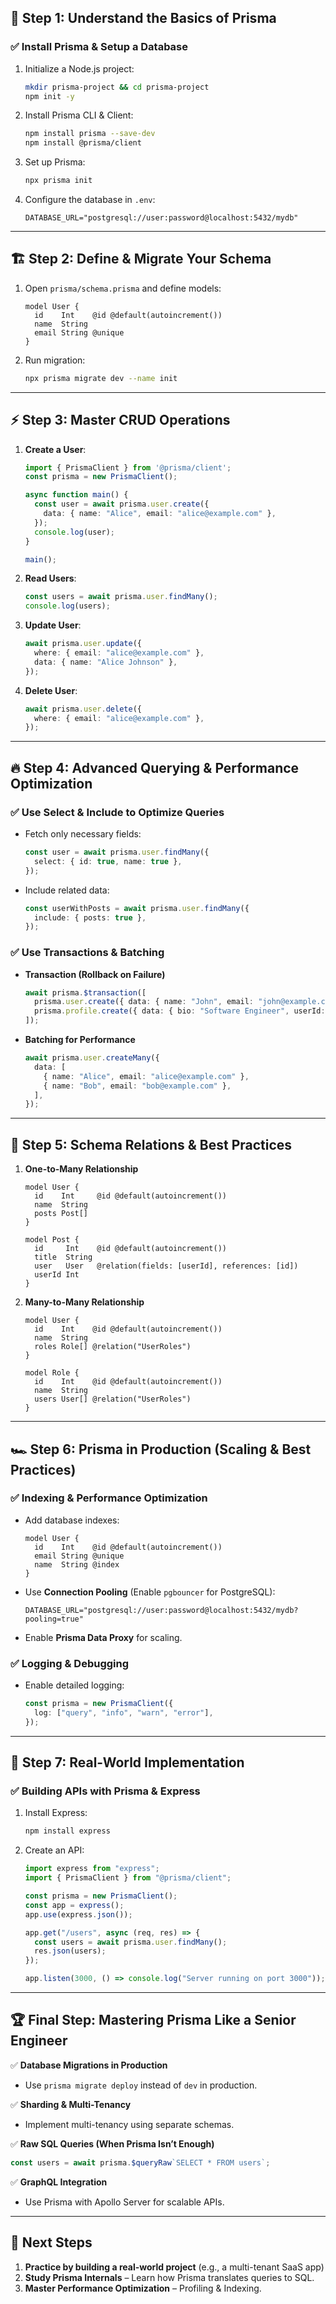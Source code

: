

## 🚀 **Step 1: Understand the Basics of Prisma**
### ✅ Install Prisma & Setup a Database  
1. Initialize a Node.js project:
   ```sh
   mkdir prisma-project && cd prisma-project
   npm init -y
   ```
2. Install Prisma CLI & Client:
   ```sh
   npm install prisma --save-dev
   npm install @prisma/client
   ```
3. Set up Prisma:
   ```sh
   npx prisma init
   ```
4. Configure the database in `.env`:
   ```
   DATABASE_URL="postgresql://user:password@localhost:5432/mydb"
   ```

---

## 🏗 **Step 2: Define & Migrate Your Schema**
1. Open `prisma/schema.prisma` and define models:
   ```prisma
   model User {
     id    Int    @id @default(autoincrement())
     name  String
     email String @unique
   }
   ```
2. Run migration:
   ```sh
   npx prisma migrate dev --name init
   ```

---

## ⚡ **Step 3: Master CRUD Operations**
1. **Create a User**:
   ```ts
   import { PrismaClient } from '@prisma/client';
   const prisma = new PrismaClient();

   async function main() {
     const user = await prisma.user.create({
       data: { name: "Alice", email: "alice@example.com" },
     });
     console.log(user);
   }

   main();
   ```
2. **Read Users**:
   ```ts
   const users = await prisma.user.findMany();
   console.log(users);
   ```
3. **Update User**:
   ```ts
   await prisma.user.update({
     where: { email: "alice@example.com" },
     data: { name: "Alice Johnson" },
   });
   ```
4. **Delete User**:
   ```ts
   await prisma.user.delete({
     where: { email: "alice@example.com" },
   });
   ```

---

## 🔥 **Step 4: Advanced Querying & Performance Optimization**
### ✅ Use Select & Include to Optimize Queries
- Fetch only necessary fields:
  ```ts
  const user = await prisma.user.findMany({
    select: { id: true, name: true },
  });
  ```
- Include related data:
  ```ts
  const userWithPosts = await prisma.user.findMany({
    include: { posts: true },
  });
  ```

### ✅ Use **Transactions & Batching**
- **Transaction (Rollback on Failure)**
  ```ts
  await prisma.$transaction([
    prisma.user.create({ data: { name: "John", email: "john@example.com" } }),
    prisma.profile.create({ data: { bio: "Software Engineer", userId: 1 } }),
  ]);
  ```

- **Batching for Performance**
  ```ts
  await prisma.user.createMany({
    data: [
      { name: "Alice", email: "alice@example.com" },
      { name: "Bob", email: "bob@example.com" },
    ],
  });
  ```

---

## 📌 **Step 5: Schema Relations & Best Practices**
1. **One-to-Many Relationship**
   ```prisma
   model User {
     id    Int     @id @default(autoincrement())
     name  String
     posts Post[]
   }

   model Post {
     id     Int    @id @default(autoincrement())
     title  String
     user   User   @relation(fields: [userId], references: [id])
     userId Int
   }
   ```
2. **Many-to-Many Relationship**
   ```prisma
   model User {
     id    Int    @id @default(autoincrement())
     name  String
     roles Role[] @relation("UserRoles")
   }

   model Role {
     id    Int    @id @default(autoincrement())
     name  String
     users User[] @relation("UserRoles")
   }
   ```

---

## 🏎 **Step 6: Prisma in Production (Scaling & Best Practices)**
### ✅ **Indexing & Performance Optimization**
- Add database indexes:
  ```prisma
  model User {
    id    Int    @id @default(autoincrement())
    email String @unique
    name  String @index
  }
  ```
- Use **Connection Pooling** (Enable `pgbouncer` for PostgreSQL):
  ```
  DATABASE_URL="postgresql://user:password@localhost:5432/mydb?pooling=true"
  ```
- Enable **Prisma Data Proxy** for scaling.

### ✅ **Logging & Debugging**
- Enable detailed logging:
  ```ts
  const prisma = new PrismaClient({
    log: ["query", "info", "warn", "error"],
  });
  ```

---

## 🚀 **Step 7: Real-World Implementation**
### ✅ **Building APIs with Prisma & Express**
1. Install Express:
   ```sh
   npm install express
   ```
2. Create an API:
   ```ts
   import express from "express";
   import { PrismaClient } from "@prisma/client";

   const prisma = new PrismaClient();
   const app = express();
   app.use(express.json());

   app.get("/users", async (req, res) => {
     const users = await prisma.user.findMany();
     res.json(users);
   });

   app.listen(3000, () => console.log("Server running on port 3000"));
   ```

---

## 🏆 **Final Step: Mastering Prisma Like a Senior Engineer**
✅ **Database Migrations in Production**  
- Use `prisma migrate deploy` instead of `dev` in production.

✅ **Sharding & Multi-Tenancy**  
- Implement multi-tenancy using separate schemas.

✅ **Raw SQL Queries (When Prisma Isn’t Enough)**
```ts
const users = await prisma.$queryRaw`SELECT * FROM users`;
```

✅ **GraphQL Integration**
- Use Prisma with Apollo Server for scalable APIs.

---

## 🎯 **Next Steps**
1. **Practice by building a real-world project** (e.g., a multi-tenant SaaS app)
2. **Study Prisma Internals** – Learn how Prisma translates queries to SQL.
3. **Master Performance Optimization** – Profiling & Indexing.

